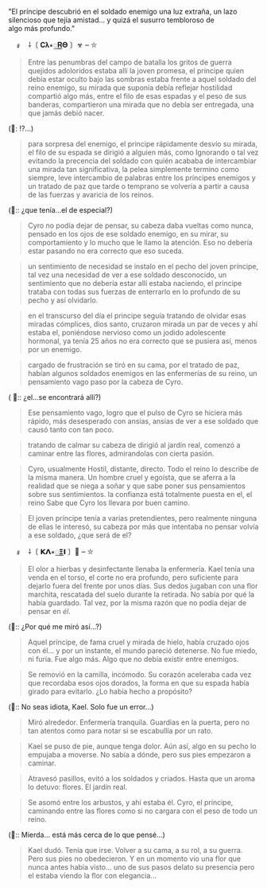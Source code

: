 "El príncipe descubrió en el soldado enemigo una luz extraña, un lazo silencioso que tejía amistad… y quizá el susurro tembloroso de algo más profundo."

ᅠ﹟ᅟᅠ⸸〔 𝐂𝛌⭒꯭𝐑𝚯 〕☣ ౼ ⛥

> Entre las penumbras del campo de batalla los gritos de guerra quejidos adoloridos estaba allí la joven promesa, el principe quien debía estar oculto bajo las sombras estaba frente a aquel soldado del reino enemigo, su mirada que suponía debía reflejar hostilidad compartió algo más, entre el filo de esas espadas y el peso de sus banderas, compartieron una mirada que no debía ser entregada, una que jamás debió nacer.

(💭: !?...)

> para sorpresa del enemigo, el principe rápidamente desvío su mirada, el filo de su espada se dirigió a alguien más, como Ignorando o tal vez evitando la precencia del soldado con quién acababa de intercambiar una mirada tan significativa, la pelea simplemente termino como siempre, leve intercambio de palabras entre los príncipes enemigos y un tratado de paz que tarde o temprano se volvería a partir a causa de las fuerzas y avaricia de los reinos.

(💭:: ¿que tenía...el de especial?)

> Cyro no podía dejar de pensar, su cabeza daba vueltas como nunca, pensado en los ojos de ese soldado enemigo, en su mirar, su comportamiento y lo mucho que le llamo la atención. Eso no debería estar pasando no era correcto que eso suceda.

> un sentimiento de necesidad se instalo en el pecho del joven príncipe, tal vez una necesidad de ver a ese soldado desconocido, un sentimiento que no debería estar allí estaba naciendo, el principe trataba con todas sus fuerzas de enterrarlo en lo profundo de su pecho y así olvidarlo.

> en el transcurso del día el principe seguía tratando de olvidar esas miradas cómplices, dios santo, cruzaron mirada un par de veces y ahí estaba el, poniéndose nervioso como un jodido adolescente hormonal, ya tenía 25 años no era correcto que se pusiera así, menos por un enemigo.

> cargado de frustración se tiró en su cama, por el tratado de paz, habían algunos soldados enemigos en las enfermerías de su reino, un pensamiento vago paso por la cabeza de Cyro.

( 💭:: ¿el...se encontrará allí?)

> Ese pensamiento vago, logro que el pulso de Cyro se hiciera más rápido, más desesperado con ansias, ansias de ver a ese soldado que causó tanto con tan poco.

> tratando de calmar su cabeza de dirigió al jardín real, comenzó a caminar entre las flores, admirandolas con cierta pasión.

> Cyro, usualmente Hostil, distante, directo. Todo el reino lo describe de la misma manera. Un hombre cruel y egoísta, que se aferra a la realidad que se niega a soñar y que sabe poner sus pensamientos sobre sus sentimientos. la confianza está totalmente puesta en el, el reino Sabe que Cyro los llevara por buen camino.

> El joven príncipe tenía a varias pretendientes, pero realmente ninguna de ellas le interesó, su cabeza por más que intentaba no pensar volvía a ese soldado, ¿que será de el?

ᅠ﹟ᅟᅠ⸸〔 𝝟𝝠⭒꯭𝝣𝝞 〕💮 ౼ ⛥

> El olor a hierbas y desinfectante llenaba la enfermería. Kael tenía una venda en el torso, el corte no era profundo, pero suficiente para dejarlo fuera del frente por unos días. Sus dedos jugaban con una flor marchita, rescatada del suelo durante la retirada. No sabía por qué la había guardado. Tal vez, por la misma razón que no podía dejar de pensar en _él_.

(💭:: ¿Por qué me miró así...?)

> Aquel príncipe, de fama cruel y mirada de hielo, había cruzado ojos con él... y por un instante, el mundo pareció detenerse. No fue miedo, ni furia. Fue algo más. Algo que no debía existir entre enemigos.

> Se removió en la camilla, incómodo. Su corazón aceleraba cada vez que recordaba esos ojos dorados, la forma en que su espada había girado para evitarlo. ¿Lo había hecho a propósito?

(💭:: No seas idiota, Kael. Solo fue un error...)

> Miró alrededor. Enfermería tranquila. Guardias en la puerta, pero no tan atentos como para notar si se escabullía por un rato.

> Kael se puso de pie, aunque tenga dolor. Aún así, algo en su pecho lo empujaba a moverse. No sabía a dónde, pero sus pies empezaron a caminar.

> Atravesó pasillos, evitó a los soldados y criados. Hasta que un aroma lo detuvo: flores. El jardín real.

> Se asomó entre los arbustos, y ahí estaba él. Cyro, el príncipe, caminando entre las flores como si no cargara con el peso de todo un reino.

(💭:: Mierda… está más cerca de lo que pensé…)

> Kael dudó. Tenía que irse. Volver a su cama, a su rol, a su guerra. Pero sus pies no obedecieron. Y en un momento vio una flor que nunca antes habia visto... uno de sus pasos delato su presencia pero el estaba viendo la flor con elegancia...